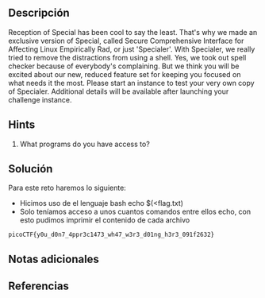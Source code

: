 ## **Descripción**
Reception of Special has been cool to say the least. That's why we made an exclusive version of Special, called Secure Comprehensive Interface for Affecting Linux Empirically Rad, or just 'Specialer'. With Specialer, we really tried to remove the distractions from using a shell. Yes, we took out spell checker because of everybody's complaining. But we think you will be excited about our new, reduced feature set for keeping you focused on what needs it the most. Please start an instance to test your very own copy of Specialer.
Additional details will be available after launching your challenge instance.
## Hints
1. What programs do you have access to?
## **Solución** 
Para este reto haremos lo siguiente:
-  Hicimos uso de el lenguaje bash 
		echo $(<flag.txt)
- Solo teníamos acceso a unos cuantos comandos entre ellos echo, con esto pudimos imprimir el contenido de cada archivo

```
picoCTF{y0u_d0n7_4ppr3c1473_wh47_w3r3_d01ng_h3r3_091f2632}
```

## **Notas adicionales**

## **Referencias**
